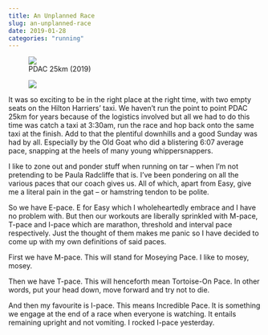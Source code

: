 ```yaml
---
title: An Unplanned Race
slug: an-unplanned-race
date: 2019-01-28
categories: "running"
---
```


<div class="simple-gallery">
    <figure><img src="https://res.cloudinary.com/dy6grlu8z/image/upload/v1558866469/hfslrgsubdgynmfyzcq2.jpg"/><figcaption>PDAC 25km (2019)</figcaption></figure>
    <figure><img src="https://res.cloudinary.com/dy6grlu8z/image/upload/v1558866469/nonqyb0v7ao3qkbu6zyy.jpg"/></figure>
</div>

<p>It was so exciting to be in the right place at the right time, with two empty seats on the Hilton Harriers’ taxi. We haven’t run the point to point PDAC 25km for years because of the logistics involved but all we had to do this time was catch a taxi at 3:30am, run the race and hop back onto the same taxi at the finish. Add to that the plentiful downhills and a good Sunday was had by all. Especially by the Old Goat who did a blistering 6:07 average pace, snapping at the heels of many young whippersnappers.</p>

<p>I like to zone out and ponder stuff when running on tar – when I’m not pretending to be Paula Radcliffe that is. I’ve been pondering on all the various paces that our coach gives us. All of which, apart from Easy, give me a literal pain in the gat – or hamstring tendon to be polite.</p>

<p>So we have E-pace. E for Easy which I wholeheartedly embrace and I have no problem with. But then our workouts are liberally sprinkled with M-pace, T-pace and I-pace which are marathon, threshold and interval pace respectively. Just the thought of them makes me panic so I have decided to come up with my own definitions of said paces.</p>

<p>First we have M-pace. This will stand for Moseying Pace. I like to mosey, mosey. </p>

<p>Then we have T-pace. This will henceforth mean Tortoise-On Pace. In other words, put your head down, move forward and try not to die.</p>

<p>And then my favourite is I-pace. This means Incredible Pace. It is something we engage at the end of a race when everyone is watching. It entails remaining upright and not vomiting. I rocked I-pace yesterday.</p>
